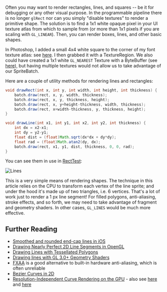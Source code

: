Often you may want to render rectangles, lines, and squares -- be it for debugging or any other visual purpose. In the programmable pipeline there is no longer `glRect` nor can you simply "disable textures" to render a primitive shape. The solution is to find a 1x1 white opaque pixel in your UI texture atlas from which to sample from (or more than 1x1 pixels if you are scaling with `GL_LINEAR`). Then, you can render boxes, lines, and other basic shapes. 

In Photoshop, I added a small 4x4 white square to the corner of my font texture atlas: see [here](https://github.com/mattdesl/lwjgl-basics/blob/master/test/res/ptsans_00.png). I then grabbed it with a TextureRegion. We also could have created a 1x1 white `GL_NEAREST` Texture with a ByteBuffer (see [here](https://github.com/mattdesl/lwjgl-basics/wiki/Java-NIO-Buffers)), but having multiple textures would not allow us to take advantage of our SpriteBatch. 

Here are a couple of utility methods for rendering lines and rectangles:

```java
void drawRect(int x, int y, int width, int height, int thickness) {
	batch.draw(rect, x, y, width, thickness);
	batch.draw(rect, x, y, thickness, height);
	batch.draw(rect, x, y+height-thickness, width, thickness);
	batch.draw(rect, x+width-thickness, y, thickness, height);
}

void drawLine(int x1, int y1, int x2, int y2, int thickness) {
	int dx = x2-x1;
	int dy = y2-y1;
	float dist = (float)Math.sqrt(dx*dx + dy*dy);
	float rad = (float)Math.atan2(dy, dx);
	batch.draw(rect, x1, y1, dist, thickness, 0, 0, rad); 
}
```

You can see them in use in [RectTest](https://github.com/mattdesl/lwjgl-basics/blob/master/test/mdesl/test/RectTest.java):

![Lines](http://i.imgur.com/C89nu.png)

This is a very simple means of rendering shapes. The technique in this article relies on the CPU to transform each vertex of the line sprite; and under the hood it's made up of two triangles, i.e. 6 vertices. That's a lot of work just to render a 1 px line segment! For filled polygons, anti-aliasing, stroke effects, and so forth, we may need to take advantage of fragment and geometry shaders. In other cases, `GL_LINES` would be much more effective.


## Further Reading

- [Smoothed and rounded end-cap lines in iOS](http://programming4.us/multimedia/3348.aspx)
- [Drawing Nearly Perfect 2D Line Segments in OpenGL](http://www.codeproject.com/Articles/199525/Drawing-nearly-perfect-2D-line-segments-in-OpenGL)
- [Drawing Lines with Tessellated Polygons](http://www.codeproject.com/Articles/226569/Drawing-polylines-by-tessellation) 
- [Drawing lines with GL 3.0+ Geometry Shaders](http://prideout.net/blog/?p=61)
- [FXAA](http://developer.download.nvidia.com/assets/gamedev/files/sdk/11/FXAA_WhitePaper.pdf) is a good alternative to built-in hardware anti-aliasing, which is often unreliable
- [Bezier Curves in 2D](http://www.codeproject.com/Articles/25237/Bezier-Curves-Made-Simple)
- [Resolution-Independent Curve Rendering on the GPU](http://research.microsoft.com/en-us/um/people/cloop/loopblinn05.pdf) - also see [here](http://www.pixelnerve.com/v/2010/05/11/evaluate-a-cubic-bezier-on-gpu/) and [here](http://web.engr.oregonstate.edu/~mjb/glman/ClassNotes/geometry_shader.pdf)